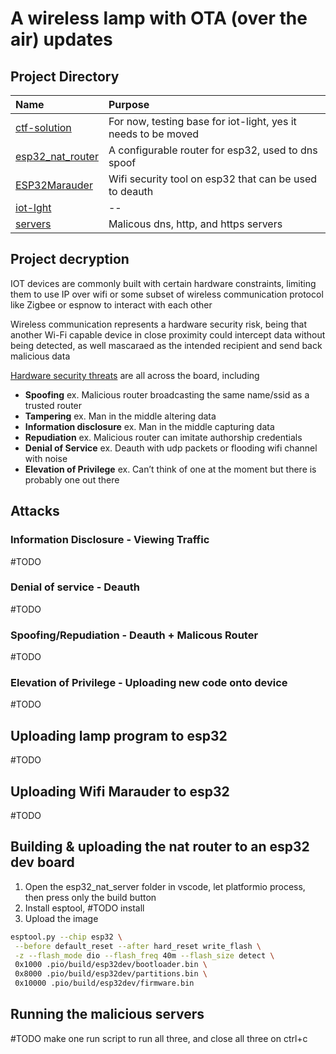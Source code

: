 # A wireless lamp with OTA (over the air) updates

## Project Directory
| Name                                | Purpose                                                       | 
| :--                                 | :--                                                           |
|[ctf-solution](ctf-solution)         | For now, testing base for iot-light, yes it needs to be moved |
|[esp32_nat_router](esp32_nat_router) | A configurable router for esp32, used to dns spoof            |
|[ESP32Marauder](ESP32Marauder)       | Wifi security tool on esp32 that can be used to deauth        |
|[iot-lght](iot-light)                | --                                                            |
|[servers](servers)                   | Malicous dns, http, and https servers                         |

## Project decryption
IOT devices are commonly built with certain hardware constraints, limiting them to use IP over wifi or some subset of wireless communication protocol like Zigbee or espnow to interact with each other

Wireless communication represents a hardware security risk, being that another Wi-Fi capable device in close proximity could intercept data without being detected, as well mascaraed as the intended recipient and send back malicious data

[Hardware security threats](https://en.wikipedia.org/wiki/STRIDE_(security)) are all across the board, including 
- **Spoofing** ex. Malicious router broadcasting the same name/ssid as a trusted router
- **Tampering** ex. Man in the middle altering data
- **Information disclosure** ex. Man in the middle capturing data
- **Repudiation** ex. Malicious router can imitate authorship credentials
- **Denial of Service** ex. Deauth with udp packets or flooding wifi channel with noise
- **Elevation of Privilege** ex. Can’t think of one at the moment but there is probably one out there

## Attacks
### Information Disclosure - Viewing Traffic
#TODO

### Denial of service - Deauth
#TODO

### Spoofing/Repudiation - Deauth + Malicous Router
#TODO

### Elevation of Privilege - Uploading new code onto device
#TODO

## Uploading lamp program to esp32
#TODO

## Uploading Wifi Marauder to esp32
#TODO

## Building & uploading the nat router to an esp32 dev board
1. Open the esp32_nat_server folder in vscode, let platformio process, then press only the build button
2. Install esptool, #TODO install 
3. Upload the image
```bash
esptool.py --chip esp32 \
 --before default_reset --after hard_reset write_flash \
 -z --flash_mode dio --flash_freq 40m --flash_size detect \
 0x1000 .pio/build/esp32dev/bootloader.bin \
 0x8000 .pio/build/esp32dev/partitions.bin \
 0x10000 .pio/build/esp32dev/firmware.bin
```

## Running the malicious servers
#TODO make one run script to run all three, and close all three on ctrl+c